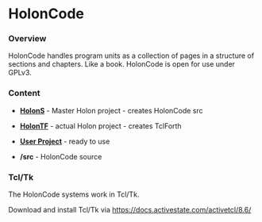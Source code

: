 # HolonCode

### Overview

HolonCode handles program units as a collection of pages in a structure of sections and chapters. Like a book.  HolonCode is open for use under GPLv3.


### Content


- **[HolonS](https://github.com/wejgaard/HolonCode/tree/master/HolonS)** - Master Holon project - creates HolonCode src

- **[HolonTF](https://github.com/wejgaard/HolonCode/tree/master/HolonTF)** - actual Holon project - creates TclForth

- **[User Project](https://github.com/wejgaard/HolonCode/tree/master/Project)** - ready to use

- **/src** - HolonCode source 



### Tcl/Tk

The HolonCode systems work  in Tcl/Tk.

Download and install Tcl/Tk via https://docs.activestate.com/activetcl/8.6/













